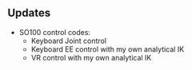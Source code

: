## Updates

- SO100 control codes:
  - Keyboard Joint control
  - Keyboard EE control with my own analytical IK
  - VR control with my own analytical IK
